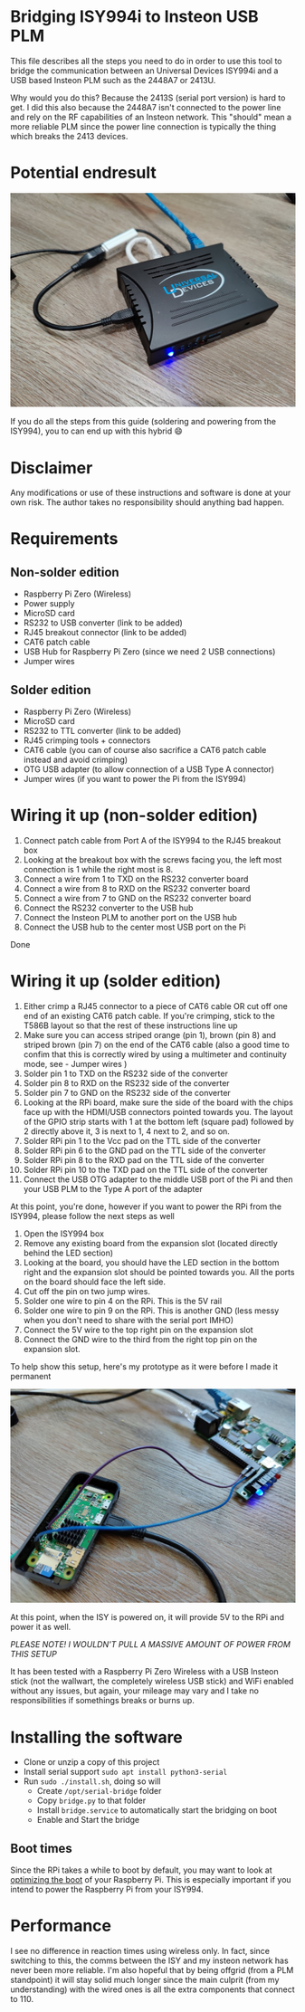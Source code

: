 # Bridging ISY994i to Insteon USB PLM

This file describes all the steps you need to do in order to use this tool to bridge the communication between an Universal Devices ISY994i and a USB based Insteon PLM such as the 2448A7 or 2413U.

Why would you do this? Because the 2413S (serial port version) is hard to get. I did this also because the 2448A7 isn't connected to the power line and rely on the RF capabilities of an Insteon network. This "should" mean a more reliable PLM since the power line connection is typically the thing which breaks the 2413 devices.

# Potential endresult
![clean](images/clean.jpg "ISY994 with wirless insteon and Raspberry Pi!")

If you do all the steps from this guide (soldering and powering from the ISY994), you to can end up with this hybrid 😄

# Disclaimer

Any modifications or use of these instructions and software is done at your own risk. The author takes no responsibility should anything bad happen.

# Requirements

## Non-solder edition

- Raspberry Pi Zero (Wireless)
- Power supply
- MicroSD card
- RS232 to USB converter (link to be added)
- RJ45 breakout connector (link to be added)
- CAT6 patch cable
- USB Hub for Raspberry Pi Zero (since we need 2 USB connections)
- Jumper wires

## Solder edition

- Raspberry Pi Zero (Wireless)
- MicroSD card
- RS232 to TTL converter (link to be added)
- RJ45 crimping tools + connectors
- CAT6 cable (you can of course also sacrifice a CAT6 patch cable instead and avoid crimping)
- OTG USB adapter (to allow connection of a USB Type A connector)
- Jumper wires (if you want to power the Pi from the ISY994)

# Wiring it up (non-solder edition)

1. Connect patch cable from Port A of the ISY994 to the RJ45 breakout box
2. Looking at the breakout box with the screws facing you, the left most connection is 1 while the right most is 8.
3. Connect a wire from 1 to TXD on the RS232 converter board
4. Connect a wire from 8 to RXD on the RS232 converter board
5. Connect a wire from 7 to GND on the RS232 converter board
6. Connect the RS232 converter to the USB hub
7. Connect the Insteon PLM to another port on the USB hub
8. Connect the USB hub to the center most USB port on the Pi

Done

# Wiring it up (solder edition)

1. Either crimp a RJ45 connector to a piece of CAT6 cable OR cut off one end of an existing CAT6 patch cable. If you're crimping, stick to the T586B layout so that the rest of these instructions line up
2. Make sure you can access striped orange (pin 1),  brown (pin 8) and striped brown (pin 7) on the end of the CAT6 cable (also a good time to confim that this is correctly wired by using a multimeter and continuity mode, see - Jumper wires
)
3. Solder pin 1 to TXD on the RS232 side of the converter
4. Solder pin 8 to RXD on the RS232 side of the converter
5. Solder pin 7 to GND on the RS232 side of the converter
6. Looking at the RPi board, make sure the side of the board with the chips face up with the HDMI/USB connectors pointed towards you. The layout of the GPIO strip starts with 1 at the bottom left (square pad) followed by 2 directly above it, 3 is next to 1, 4 next to 2, and so on.
7. Solder RPi pin 1 to the Vcc pad on the TTL side of the converter
8. Solder RPi pin 6 to the GND pad on the TTL side of the converter
9. Solder RPi pin 8 to the RXD pad on the TTL side of the converter
10. Solder RPi pin 10 to the TXD pad on the TTL side of the converter
11. Connect the USB OTG adapter to the middle USB port of the Pi and then your USB PLM to the Type A port of the adapter

At this point, you're done, however if you want to power the RPi from the ISY994, please follow the next steps as well

1. Open the ISY994 box
2. Remove any existing board from the expansion slot (located directly behind the LED section)
3. Looking at the board, you should have the LED section in the bottom right and the expansion slot should be pointed towards you. All the ports on the board should face the left side.
4. Cut off the pin on two jump wires.
5. Solder one wire to pin 4 on the RPi. This is the 5V rail
6. Solder one wire to pin 9 on the RPi. This is another GND (less messy when you don't need to share with the serial port IMHO)
7. Connect the 5V wire to the top right pin on the expansion slot
8. Connect the GND wire to the third from the right top pin on the expansion slot.

To help show this setup, here's my prototype as it were before I made it permanent

![prototype](images/power.jpg "power from ISY994")

At this point, when the ISY is powered on, it will provide 5V to the RPi and power it as well. 

*PLEASE NOTE! I WOULDN'T PULL A MASSIVE AMOUNT OF POWER FROM THIS SETUP*

It has been tested with a Raspberry Pi Zero Wireless with a USB Insteon stick (not the wallwart, the completely wireless USB stick) and WiFi enabled without any issues, but again, your mileage may vary and I take no responsibilities if somethings breaks or burns up.

# Installing the software

- Clone or unzip a copy of this project
- Install serial support `sudo apt install python3-serial`
- Run `sudo ./install.sh`, doing so will
  - Create `/opt/serial-bridge` folder
  - Copy `bridge.py` to that folder
  - Install `bridge.service` to automatically start the bridging on boot
  - Enable and Start the bridge

## Boot times

Since the RPi takes a while to boot by default, you may want to look at [optimizing the boot](OPTIMIZE_BOOT.md) of your Raspberry Pi. This is especially important if you intend to power the Raspberry Pi from your ISY994.

# Performance

I see no difference in reaction times using wireless only. In fact, since switching to this, the comms between the ISY and my insteon network has never been more reliable. I'm also hopeful that by being offgrid (from a PLM standpoint) it will stay solid much longer since the main culprit (from my understanding) with the wired ones is all the extra components that connect to 110.

